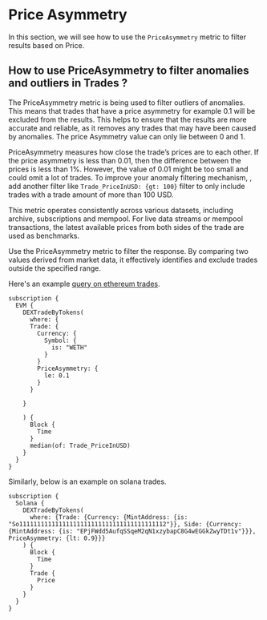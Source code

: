 # Price Asymmetry

In this section, we will see how to use the `PriceAsymmetry` metric to filter results based on Price. 

## How to use PriceAsymmetry to filter anomalies and outliers in Trades ?

The PriceAsymmetry metric is being used to filter outliers of anomalies. This means that trades that have a price asymmetry for example 0.1 will be excluded from the results. This helps to ensure that the results are more accurate and reliable, as it removes any trades that may have been caused by anomalies. The price Asymmetry value can only lie between 0 and 1.

PriceAsymmetry measures how close the trade’s prices are to each other. If the price asymmetry is less than 0.01, then the difference between the prices is less than 1%. However, the value of 0.01 might be too small and could omit a lot of trades. To improve your anomaly filtering mechanism, , add another filter like `Trade_PriceInUSD: {gt: 100}` filter to only include trades with a trade amount of more than 100 USD.

This metric operates consistently across various datasets, including archive, subscriptions and mempool. For live data streams or mempool transactions, the latest available prices from both sides of the trade are used as benchmarks.

Use the PriceAsymmetry metric to filter the response. By comparing two values derived from market data, it effectively identifies and exclude trades outside the specified range.

Here's an example [query on ethereum trades](https://ide.bitquery.io/Price-based-on-DEX-trades-in-USD).

```
subscription {
  EVM {
    DEXTradeByTokens(
      where: {
      Trade: {
        Currency: {
          Symbol: {
            is: "WETH"
          }
        }
        PriceAsymmetry: {
          le: 0.1
        }
      }

    }

    ) {
      Block {
        Time
      }
      median(of: Trade_PriceInUSD)
    }
  }
}
```
Similarly, below is an example on solana trades.


```
subscription {
  Solana {
    DEXTradeByTokens(
      where: {Trade: {Currency: {MintAddress: {is: "So11111111111111111111111111111111111111112"}}, Side: {Currency: {MintAddress: {is: "EPjFWdd5AufqSSqeM2qN1xzybapC8G4wEGGkZwyTDt1v"}}}, PriceAsymmetry: {lt: 0.9}}}
    ) {
      Block {
        Time
      }
      Trade {
        Price
      }
    }
  }
}


```